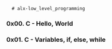       # alx-low_level_programming
    
### 0x00. C - Hello, World
### 0x01. C - Variables, if, else, while
